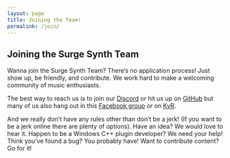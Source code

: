 ```yaml
---
layout: page
title: Joining the Team!
permalink: /join/
---
```


## Joining the Surge Synth Team

Wanna join the Surge Synth Team? There’s no application process! Just show up, be
friendly, and contribute. We work hard to make a welcoming community of music
enthusiasts.

The best way to reach us is to join our [Discord](https://discord.gg/aFQDdMV) or hit us up on [GitHub](https://github.com/surge-synthesizer) but many of us also hang out in this [Facebook group](https://www.facebook.com/groups/surgesynth/) or on [KvR](https://www.kvraudio.com/forum/viewtopic.php?f=1&t=511922).

And we really don’t have any rules other than don’t be a jerk! (If you want to be a
jerk online there are plenty of options). Have an idea? We would love to hear it.
Happen to be a Windows C++ plugin developer? We need your help! Think you’ve
found a bug? You probably have! Want to contribute content? Go for it!
